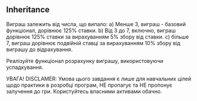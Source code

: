 Inheritance
--------------
Виграш залежить від числа, що випало:
a) Менше 3, виграш - базовий функціонал, дорівнює 125% ставки.
b) Від 3 до 7, включно, виграш дорівнює 125% ставки
за вирахуванням 5% збору від ставки.
c) більше 7, виграш дорівнює подвійній ставці за вирахуванням
10% збору від виграшу до відрахування.

Реалізуйте функціонал розрахунку виграшу, використовуючи
успадкування.

УВАГА!
DISCLAMER: Умова цього завдання є лише для навчальних цілей
щодо практики в розробці програм, НЕ пропагує та НЕ пропонує
залучення до гри.
Користуйтесь власними активами обачно.
